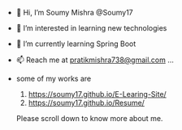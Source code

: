 - 👋 Hi, I’m Soumy Mishra  @Soumy17
- 👀 I’m interested in learning new technologies
- 🌱 I’m currently learning Spring Boot
- 📫 Reach me at pratikmishra738@gmail.com ...
- some of my works are 
   1) https://soumy17.github.io/E-Learing-Site/
   2) https://soumy17.github.io/Resume/
  
  Please scroll down to know more about me.

